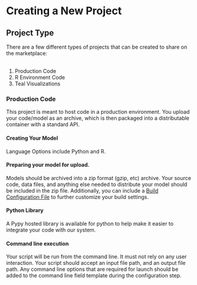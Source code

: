 # Creating a New Project

## Project Type

There are a few different types of projects that can be created to share on the marketplace:
<br/><br/>
1. Production Code <br/>
2. R Environment Code <br/>
3. Teal Visualizations <br/>


### Production Code

This project is meant to host code in a production environment. You upload your code/model as an archive, which is then packaged into a distributable container with a standard API.

#### Creating Your Model

Language Options include Python and R.

#### Preparing your model for upload.

Models should be archived into a zip format (gzip, etc) archive. Your source code, data files, and anything else needed to distribute your model should be included in the zip file. Additionally, you can include a [Build Configuration File](build-config.md) to further customize your build settings.

#### Python Library

A Pypy hosted library is available for python to help make it easier to integrate your code with our system.

#### Command line execution

Your script will be run from the command line. It must not rely on any user interaction. Your script should accept an input file path, and an output file path. Any command line options that are required for launch should be added to the command line field template during the configuration step.
